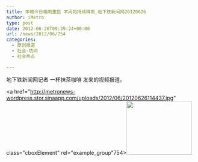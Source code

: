 ```yaml
---
title: 申城今日梅雨重启 本周将持续降雨_地下铁新闻网20120626
author: iMetro
type: post
date: 2012-06-26T09:39:24+00:00
url: /news/2012/06/754
categories:
  - 原创报道
  - 社会-坊间
  - 社会热点

---
```

地下铁新闻网记者 一杯抹茶咖啡 发来的视频报道。



<a href="http://metronews-wordpress.stor.sinaapp.com/uploads/2012/06/20120626114437.jpg" class="cboxElement" rel="example_group"754><img class="alignnone size-full wp-image-758" title="20120626114437" src="http://metronews-wordpress.stor.sinaapp.com/uploads/2012/06/20120626114437.jpg" alt="" width="174" height="143" /></a>